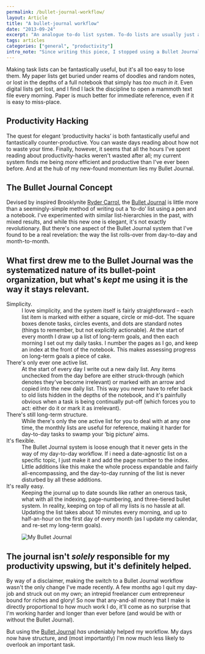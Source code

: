 ```yaml
---
permalink: /bullet-journal-workflow/
layout: Article
title: "A bullet-journal workflow"
date: "2013-09-24"
excerpt: "An analogue to-do list system. To-do lists are usually just a short-term fix, but I've found a system that stays relevant."
tags: articles
categories: ["general", "productivity"]
intro_note: "Since writing this piece, I stopped using a Bullet Journal. Then I started again (about 2 years later) and then changed my approach even further. You can catch up on the full story here: [Bullet Journal Revisited](/bullet-journal-revisited)"
---
```


Making task lists can be fantastically useful, but it's all too easy to lose them. My paper lists get buried under reams of doodles and random notes, or lost in the depths of a full notebook that simply has _too much in it_. Even digital lists get lost, and I find I lack the discipline to open a mammoth text file every morning. Paper is much better for immediate reference, even if it is easy to miss-place.

## Productivity Hacking

The quest for elegant ‘productivity hacks’ is both fantastically useful and fantastically counter-productive. You can waste days reading about how not to waste your time. Finally, however, it seems that all the hours I've spent reading about productivity-hacks weren't wasted after all; my current system finds me being _more_ efficient and productive than I've ever been before. And at the hub of my new-found momentum lies my Bullet Journal.

## The Bullet Journal Concept

Devised by inspired Brooklynite [Ryder Carrol](http://www.rydercarroll.com/), the [Bullet Journal](http://www.bulletjournal.com/) is little more than a seemingly-simple method of writing out a ‘to-do’ list using a pen and a notebook. I've experimented with similar list-hierarchies in the past, with mixed results, and while this new one is elegant, it's not exactly revolutionary. But there's one aspect of the Bullet Journal system that I've found to be a real revelation: the way the list rolls-over from day-to-day and month-to-month.

## What first drew me to the Bullet Journal was the systematized nature of its bullet-point organization, but what's _kept_ me using it is the way it stays relevant.

<dl>
 	<dt>Simplicity.</dt>
 	<dd>I love simplicity, and the system itself is fairly straightforward – each list item is marked with either a square, circle or mid-dot. The square boxes denote tasks, circles events, and dots are standard notes (things to remember, but not explicitly actionable). At the start of every month I draw up a list of long-term goals, and then each morning I set out my daily tasks. I number the pages as I go, and keep an index at the front of the notebook. This makes assessing progress on long-term goals a piece of cake.</dd>
 	<dt>There's only ever one active list.</dt>
 	<dd>At the start of every day I write out a new daily list. Any items unchecked from the day before are either struck-through (which denotes they've become irrelevant) or marked with an arrow and copied into the new daily list. This way you never have to refer back to old lists hidden in the depths of the notebook, and it's painfully obvious when a task is being continually put-off (which forces you to act: either do it or mark it as irrelevant).</dd>
 	<dt>There's still long-term structure.</dt>
 	<dd>While there's only the one active list for you to deal with at any one time, the monthly lists are useful for reference, making it harder for day-to-day tasks to swamp your ‘big picture’ aims.</dd>
 	<dt>It's flexible.</dt>
 	<dd>The Bullet Journal system is loose enough that it never gets in the way of my day-to-day workflow. If i need a date-agnostic list on a specific topic, I just make it and add the page number to the index. Little additions like this make the whole process expandable and fairly all-encompassing, and the day-to-day running of the list is never disturbed by all these additions.</dd>
 	<dt>It's really easy.</dt>
 	<dd>Keeping the journal up to date sounds like rather an onerous task, what with all the indexing, page-numbering, and three-tiered bullet system. In reality, keeping on top of all my lists is no hassle at all. Updating the list takes about 10 minutes every morning, and up to half-an-hour on the first day of every month (as I update my calendar, and re-set my long-term goals).</dd>
</dl>

<figure class="post-content__image-wrapper">
    <img class="post-content__image" src="/images/articles/journal.jpg" alt="My Bullet Journal">
</figure>

## The journal isn't _solely_ responsible for my productivity upswing, but it's definitely helped.

By way of a disclaimer, making the switch to a Bullet Journal workflow wasn't the only change I've made recently. A few months ago I quit my day-job and struck out on my own; an intrepid freelancer _cum_ entrepreneur bound for riches and glory! So now that any-and-all money that I make is directly proportional to how much work I do, it'll come as no surprise that I'm working harder and longer than ever before (and would be with or without the Bullet Journal).

But using the [Bullet Journal](http://www.bulletjournal.com/) _has_ undeniably helped my workflow. My days now have structure, and (most importantly) I'm now much less likely to overlook an important task.
